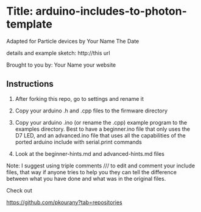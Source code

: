 Title: arduino-includes-to-photon-template
====

Adapted for Particle devices by Your Name The Date

details and example sketch: http://this url

Brought to you by: Your Name       your website


Instructions
----


1. After forking this repo, go to settings and rename it


1. Copy your arduino .h and .cpp files to the firmware directory


1. Copy your arduino .ino (or rename the .cpp) example program to the examples directory. Best to have a beginner.ino file that only uses the D7 LED, and an advanced.ino file that uses all the capabilities of the ported arduino include with serial.print commands

1. Look at the beginner-hints.md and advanced-hints.md files

Note: I suggest using triple comments /// to edit and comment your include files, that way if anyone tries to help you they can tell the difference between what you have done and what was in the original files.

 





Check out 

https://github.com/pkourany?tab=repositories


